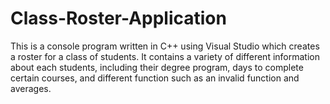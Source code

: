 # Class-Roster-Application
This is a console program written in C++ using Visual Studio which creates a roster for a class of students. It contains a variety of different information about each students, including their degree program, days to complete certain courses, and different function such as an invalid function and averages.
